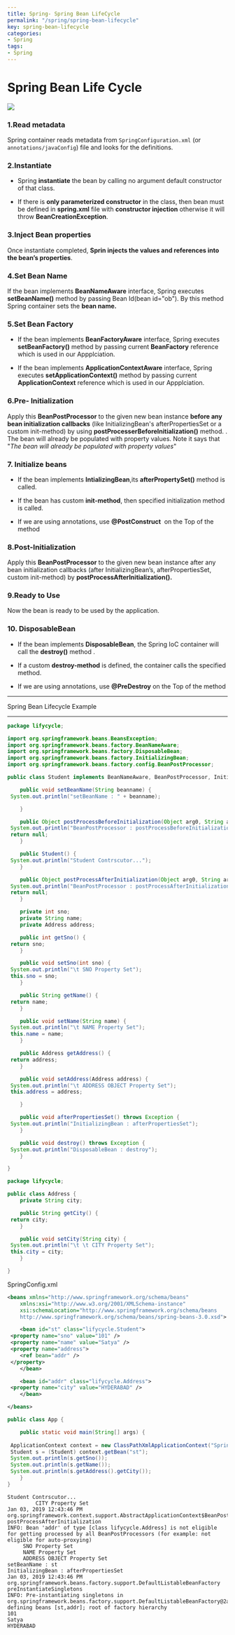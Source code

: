 ```yaml
---
title: Spring- Spring Bean LifeCycle
permalink: "/spring/spring-bean-lifecycle"
key: spring-bean-lifecycle
categories:
- Spring
tags:
- Spring
---
```


Spring Bean Life Cycle
========================

![](media/8cafa795373bc6e1f38a23b5b791398a.png)

### **1.Read metadata**  
Spring container reads metadata from `SpringConfiguration.xml` (or `annotations/javaConfig`)  file and looks for the <bean> definitions.


### **2.Instantiate**  
- Spring **instantiate** the bean by calling no argument default constructor of that class.

- If there is **only parameterized constructor** in the class, then
bean must be defined in **spring.xml** file with **constructor injection**
otherwise it will throw **BeanCreationException**.



### **3.Inject Bean properties**
Once instantiate completed, **Sprin injects the values and references into the
bean’s properties**.



### **4.Set Bean Name**
If the bean implements **BeanNameAware** interface, Spring executes
**setBeanName()** method by passing Bean Id(bean id="ob"). By this method Spring
container sets the **bean name.**



### **5.Set Bean Factory**

-   If the bean implements **BeanFactoryAware** interface, Spring executes
    **setBeanFactory()** method by passing current **BeanFactory** reference
    which is used in our Appplciation.

-   If the bean implements **ApplicationContextAware** interface, Spring
    executes **setApplicationContext()** method by passing current
    **ApplicationContext** reference which is used in our Appplciation.



### **6.Pre- Initialization**

Apply this **BeanPostProcessor** to the given new bean instance **before any
bean initialization callbacks** (like InitializingBean's afterPropertiesSet or a
custom init-method) by using **postProcesserBeforeInitialization()** method. .
The bean will already be populated with property values. Note it says that "*The
bean will already be populated with property values*"



### **7. Initialize beans**
-   If the bean implements **IntializingBean**,its **afterPropertySet()** method
    is called.

-   If the bean has custom **init-method**, then specified initialization method
    is called.

-   If we are using annotations, use **@PostConstruct**  on the Top of the
    method



### **8.Post-Initialization**

Apply this **BeanPostProcessor** to the given new bean instance after any bean
initialization callbacks (after InitializingBean’s, afterPropertiesSet, custom
init-method) by **postProcessAfterInitialization().**



### **9.Ready to Use**
Now the bean is ready to be used by the application.



### **10. DisposableBean**
-   If the bean implements **DisposableBean**, the Spring IoC container will
    call the **destroy()** method .

-   If a custom **destroy-method** is defined, the container calls the specified
    method.

-   If we are using annotations, use **@PreDestroy** on the Top of the method


<hr>
Spring Bean Lifecycle Example
<hr>

```java
package lifycycle;

import org.springframework.beans.BeansException;
import org.springframework.beans.factory.BeanNameAware;
import org.springframework.beans.factory.DisposableBean;
import org.springframework.beans.factory.InitializingBean;
import org.springframework.beans.factory.config.BeanPostProcessor;

public class Student implements BeanNameAware, BeanPostProcessor, InitializingBean, DisposableBean {

	public void setBeanName(String beanname) {
 System.out.println("setBeanName : " + beanname);

	}

	public Object postProcessBeforeInitialization(Object arg0, String arg1) throws BeansException {
 System.out.println("BeanPostProcessor : postProcessBeforeInitialization ");
 return null;
	}

	public Student() {
 System.out.println("Student Contrscutor...");
	}

	public Object postProcessAfterInitialization(Object arg0, String arg1) throws BeansException {
 System.out.println("BeanPostProcessor : postProcessAfterInitialization ");
 return null;
	}

	private int sno;
	private String name;
	private Address address;

	public int getSno() {
 return sno;
	}

	public void setSno(int sno) {
 System.out.println("\t SNO Property Set");
 this.sno = sno;
	}

	public String getName() {
 return name;
	}

	public void setName(String name) {
 System.out.println("\t NAME Property Set");
 this.name = name;
	}

	public Address getAddress() {
 return address;
	}

	public void setAddress(Address address) {
 System.out.println("\t ADDRESS OBJECT Property Set");
 this.address = address;

	}

	public void afterPropertiesSet() throws Exception {	
 System.out.println("InitializingBean : afterPropertiesSet");
	}

	public void destroy() throws Exception {
 System.out.println("DisposableBean : destroy");
	}

}
```


```java
package lifycycle;

public class Address {
	private String city;

	public String getCity() {
 return city;
	}

	public void setCity(String city) {
 System.out.println("\t \t CITY Property Set");
 this.city = city;
	}

}
```


SpringConfig.xml
```xml
<beans xmlns="http://www.springframework.org/schema/beans"
	xmlns:xsi="http://www.w3.org/2001/XMLSchema-instance"
	xsi:schemaLocation="http://www.springframework.org/schema/beans
	http://www.springframework.org/schema/beans/spring-beans-3.0.xsd">

	<bean id="st" class="lifycycle.Student">
 <property name="sno" value="101" />
 <property name="name" value="Satya" />
 <property name="address">
 	<ref bean="addr" />
 </property>
	</bean>

	<bean id="addr" class="lifycycle.Address">
 <property name="city" value="HYDERABAD" />
	</bean>

</beans>
```

```java
public class App {

	public static void main(String[] args) {
  
 ApplicationContext context = new ClassPathXmlApplicationContext("SpringConfig.xml");
 Student s = (Student) context.getBean("st");
 System.out.println(s.getSno());
 System.out.println(s.getName());
 System.out.println(s.getAddress().getCity());
	}
}
```


```op
Student Contrscutor...
	 	 CITY Property Set
Jan 03, 2019 12:43:46 PM org.springframework.context.support.AbstractApplicationContext$BeanPostProcessorChecker postProcessAfterInitialization
INFO: Bean 'addr' of type [class lifycycle.Address] is not eligible for getting processed by all BeanPostProcessors (for example: not eligible for auto-proxying)
	 SNO Property Set
	 NAME Property Set
	 ADDRESS OBJECT Property Set
setBeanName : st
InitializingBean : afterPropertiesSet
Jan 03, 2019 12:43:46 PM org.springframework.beans.factory.support.DefaultListableBeanFactory preInstantiateSingletons
INFO: Pre-instantiating singletons in org.springframework.beans.factory.support.DefaultListableBeanFactory@2a098129: defining beans [st,addr]; root of factory hierarchy
101
Satya
HYDERABAD
```
